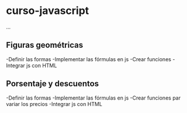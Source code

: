 # curso-javascript

...

## Figuras geométricas

-Definir las formas
-Implementar las fórmulas en js
-Crear funciones
-Integrar js con HTML

## Porsentaje y descuentos

-Definir las formas
-Implementar las fórmulas en js
-Crear funciones par variar los precios
-Integrar js con HTML